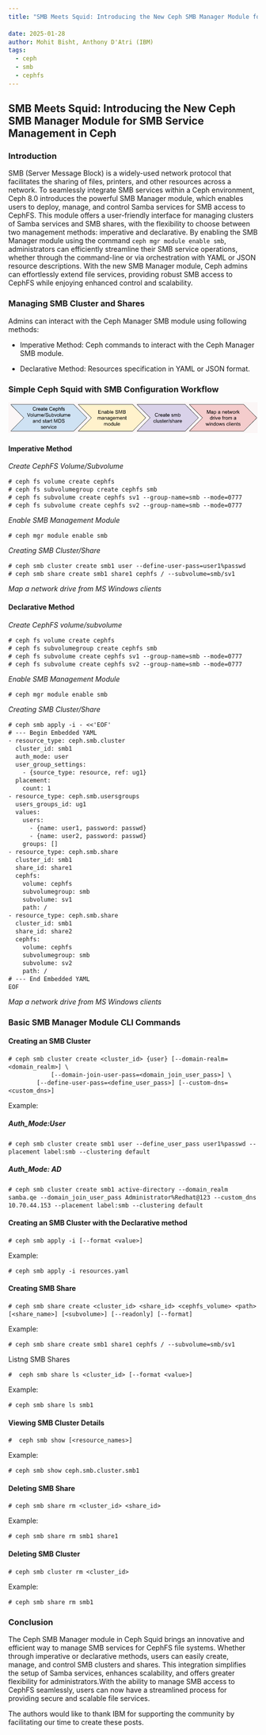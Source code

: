```yaml
---
title: "SMB Meets Squid: Introducing the New Ceph SMB Manager Module for SMB Service Management in Ceph"

date: 2025-01-28
author: Mohit Bisht, Anthony D'Atri (IBM)
tags:
  - ceph
  - smb
  - cephfs
---
```


## SMB Meets Squid: Introducing the New Ceph SMB Manager Module for SMB Service Management in Ceph

### Introduction

SMB (Server Message Block) is a widely-used network protocol that facilitates the
sharing of files, printers, and other resources across a network. To seamlessly
integrate SMB services within a Ceph environment, Ceph 8.0 introduces the
powerful SMB Manager module, which enables users to deploy, manage, and control
Samba services for SMB access to CephFS. This module offers a user-friendly
interface for managing clusters of Samba services and SMB shares, with the
flexibility to choose between two management methods: imperative and
declarative. By enabling the SMB Manager module using the
command ``ceph mgr module enable smb``, administrators can efficiently
streamline their SMB service operations, whether through the command-line
or via orchestration with YAML or JSON resource descriptions. With
the new SMB Manager module, Ceph admins can effortlessly extend file services,
providing robust SMB access to CephFS while enjoying enhanced control and scalability.

### Managing SMB Cluster and Shares

Admins can interact with the Ceph Manager SMB module using following methods:

* Imperative Method: Ceph commands to interact with the Ceph Manager SMB module.

* Declarative Method: Resources specification in YAML or JSON format.

### Simple Ceph Squid with SMB Configuration Workflow

![](images/smb1.png)

#### Imperative Method

*Create CephFS Volume/Subvolume*

```
# ceph fs volume create cephfs
# ceph fs subvolumegroup create cephfs smb
# ceph fs subvolume create cephfs sv1 --group-name=smb --mode=0777
# ceph fs subvolume create cephfs sv2 --group-name=smb --mode=0777
```
*Enable SMB Management Module*

```
# ceph mgr module enable smb
```

*Creating SMB Cluster/Share*
```
# ceph smb cluster create smb1 user --define-user-pass=user1%passwd
# ceph smb share create smb1 share1 cephfs / --subvolume=smb/sv1
```

*Map a network drive from MS Windows clients*

#### Declarative Method

*Create CephFS volume/subvolume*

```
# ceph fs volume create cephfs
# ceph fs subvolumegroup create cephfs smb
# ceph fs subvolume create cephfs sv1 --group-name=smb --mode=0777
# ceph fs subvolume create cephfs sv2 --group-name=smb --mode=0777
```

*Enable SMB Management Module*

```
# ceph mgr module enable smb
```

*Creating SMB Cluster/Share*

```
# ceph smb apply -i - <<'EOF'
# --- Begin Embedded YAML
- resource_type: ceph.smb.cluster
  cluster_id: smb1
  auth_mode: user
  user_group_settings:
    - {source_type: resource, ref: ug1}
  placement:
    count: 1
- resource_type: ceph.smb.usersgroups
  users_groups_id: ug1
  values:
    users:
      - {name: user1, password: passwd}
      - {name: user2, password: passwd}
    groups: []
- resource_type: ceph.smb.share
  cluster_id: smb1
  share_id: share1
  cephfs:
    volume: cephfs
    subvolumegroup: smb
    subvolume: sv1
    path: /
- resource_type: ceph.smb.share
  cluster_id: smb1
  share_id: share2
  cephfs:
    volume: cephfs
    subvolumegroup: smb
    subvolume: sv2
    path: /
# --- End Embedded YAML
EOF
```

*Map a network drive from MS Windows clients*

### Basic SMB Manager Module CLI Commands

#### Creating an SMB Cluster

```
# ceph smb cluster create <cluster_id> {user} [--domain-realm=<domain_realm>] \
            [--domain-join-user-pass=<domain_join_user_pass>] \
	    [--define-user-pass=<define_user_pass>] [--custom-dns=<custom_dns>]
```

Example: 

##### Auth_Mode:User

```
# ceph smb cluster create smb1 user --define_user_pass user1%passwd --placement label:smb --clustering default
```

##### Auth_Mode: AD

```
# ceph smb cluster create smb1 active-directory --domain_realm samba.qe --domain_join_user_pass Administrator%Redhat@123 --custom_dns 10.70.44.153 --placement label:smb --clustering default
```

#### Creating an SMB Cluster with the Declarative method

```
# ceph smb apply -i [--format <value>]
```

Example:

```
# ceph smb apply -i resources.yaml
```

#### Creating SMB Share

```
# ceph smb share create <cluster_id> <share_id> <cephfs_volume> <path> [<share_name>] [<subvolume>] [--readonly] [--format]
```

Example:

```
# ceph smb share create smb1 share1 cephfs / --subvolume=smb/sv1
```

Listng SMB Shares

```
#  ceph smb share ls <cluster_id> [--format <value>]
```

Example:

```
# ceph smb share ls smb1
```

#### Viewing SMB Cluster Details

```
#  ceph smb show [<resource_names>]
```

Example:

```
# ceph smb show ceph.smb.cluster.smb1
```

#### Deleting SMB Share

```
# ceph smb share rm <cluster_id> <share_id>
```

Example:

```
# ceph smb share rm smb1 share1
```

#### Deleting SMB Cluster

```
# ceph smb cluster rm <cluster_id>
```

Example:

```
# ceph smb share rm smb1
```

### Conclusion

The Ceph SMB Manager module in Ceph Squid brings an innovative and efficient way
to manage SMB services for CephFS file systems. Whether through imperative or
declarative methods, users can easily create, manage, and control SMB clusters
and shares. This integration simplifies the setup of Samba services, enhances
scalability, and offers greater flexibility for administrators.With the ability
to manage SMB access to CephFS seamlessly, users can now have a
streamlined process for providing secure and scalable file services.

The authors would like to thank IBM for supporting the community by facilitating our time to create these posts.
